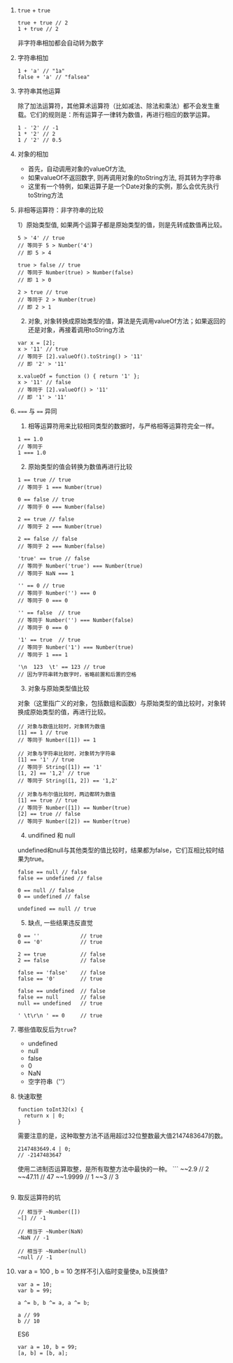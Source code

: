 1. `true` + `true`

	```
	true + true // 2
	1 + true // 2
	```
	
	非字符串相加都会自动转为数字
	
2. 字符串相加

	```
	1 + 'a' // "1a"
	false + 'a' // "falsea"
	```	
	
3. 字符串其他运算	

	除了加法运算符，其他算术运算符（比如减法、除法和乘法）都不会发生重载。它们的规则是：所有运算子一律转为数值，再进行相应的数学运算。
	
	```
	1 - '2' // -1
	1 * '2' // 2
	1 / '2' // 0.5
	```
	
4. 	对象的相加

	* 首先，自动调用对象的valueOf方法, 
	* 如果valueOf不返回数字, 则再调用对象的toString方法, 将其转为字符串
	* 这里有一个特例，如果运算子是一个Date对象的实例，那么会优先执行toString方法

	
5. 非相等运算符：非字符串的比较 

	1）原始类型值,	如果两个运算子都是原始类型的值，则是先转成数值再比较。
	
	```
	5 > '4' // true
	// 等同于 5 > Number('4')
	// 即 5 > 4
	
	true > false // true
	// 等同于 Number(true) > Number(false)
	// 即 1 > 0
	
	2 > true // true
	// 等同于 2 > Number(true)
	// 即 2 > 1
	```
	
	2) 对象, 对象转换成原始类型的值，算法是先调用valueOf方法；如果返回的还是对象，再接着调用toString方法
	
	```
	var x = [2];
	x > '11' // true
	// 等同于 [2].valueOf().toString() > '11'
	// 即 '2' > '11'
	
	x.valueOf = function () { return '1' };
	x > '11' // false
	// 等同于 [2].valueOf() > '11'
	// 即 '1' > '11'
	```
	
6. `===` 与 `==` 异同

	1) 相等运算符用来比较相同类型的数据时，与严格相等运算符完全一样。

	```
	1 == 1.0
	// 等同于
	1 === 1.0
	```
	
	2) 原始类型的值会转换为数值再进行比较
	
	```
	1 == true // true
	// 等同于 1 === Number(true)
	
	0 == false // true
	// 等同于 0 === Number(false)
	
	2 == true // false
	// 等同于 2 === Number(true)
	
	2 == false // false
	// 等同于 2 === Number(false)
	
	'true' == true // false
	// 等同于 Number('true') === Number(true)
	// 等同于 NaN === 1
	
	'' == 0 // true
	// 等同于 Number('') === 0
	// 等同于 0 === 0
	
	'' == false  // true
	// 等同于 Number('') === Number(false)
	// 等同于 0 === 0
	
	'1' == true  // true
	// 等同于 Number('1') === Number(true)
	// 等同于 1 === 1
	
	'\n  123  \t' == 123 // true
	// 因为字符串转为数字时，省略前置和后置的空格
	```
	
	3) 对象与原始类型值比较
	
	对象（这里指广义的对象，包括数组和函数）与原始类型的值比较时，对象转换成原始类型的值，再进行比较。
	
	```
	// 对象与数值比较时，对象转为数值
	[1] == 1 // true
	// 等同于 Number([1]) == 1
	
	// 对象与字符串比较时，对象转为字符串
	[1] == '1' // true
	// 等同于 String([1]) == '1'
	[1, 2] == '1,2' // true
	// 等同于 String([1, 2]) == '1,2'
	
	// 对象与布尔值比较时，两边都转为数值
	[1] == true // true
	// 等同于 Number([1]) == Number(true)
	[2] == true // false
	// 等同于 Number([2]) == Number(true)
	```
	
	4) undifined 和 null
	
	undefined和null与其他类型的值比较时，结果都为false，它们互相比较时结果为true。
	
	```
	false == null // false
	false == undefined // false
	
	0 == null // false
	0 == undefined // false
	
	undefined == null // true
	```
	
	5) 缺点, 一些结果违反直觉
	
	```
	0 == ''             // true
	0 == '0'            // true
	
	2 == true           // false
	2 == false          // false
	
	false == 'false'    // false
	false == '0'        // true
	
	false == undefined  // false
	false == null       // false
	null == undefined   // true
	
	' \t\r\n ' == 0     // true
	
	```


7. 哪些值取反后为`true`? 

	* 	undefined
	* 	null
	* 	false
	* 	0
	* 	NaN
	* 	空字符串（''）

8. 快速取整

	```
	function toInt32(x) {
	  return x | 0;
	}
	```	
	需要注意的是，这种取整方法不适用超过32位整数最大值2147483647的数。
	
	```
	2147483649.4 | 0;
	// -2147483647
	```
	使用二进制否运算取整，是所有取整方法中最快的一种。	```
	~~2.9 // 2
	~~47.11 // 47
	~~1.9999 // 1
	~~3 // 3
	
	```
	
9. 取反运算符的坑

	```
	// 相当于 ~Number([])
	~[] // -1
	
	// 相当于 ~Number(NaN)
	~NaN // -1
	
	// 相当于 ~Number(null)
	~null // -1
	```	
	
10. var a = 100 , b = 10 怎样不引入临时变量使a, b互换值? 

	```
	var a = 10;
	var b = 99;
	
	a ^= b, b ^= a, a ^= b;
	
	a // 99
	b // 10
	```	
	
	ES6
	
	```
	var a = 10, b = 99; 
	[a, b] = [b, a];
	```
	
	
